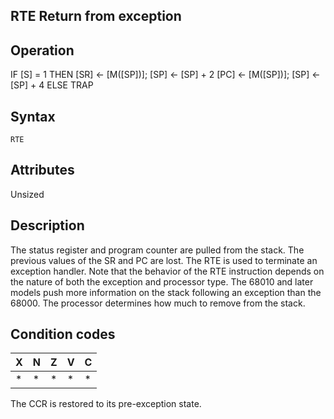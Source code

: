 ## RTE Return from exception

## Operation
IF [S] = 1 THEN
[SR] ← [M([SP])]; [SP] ← [SP] + 2
[PC] ← [M([SP])]; [SP] ← [SP] + 4
ELSE TRAP


## Syntax
```assembly
RTE
```

## Attributes
Unsized

## Description
The status register and program counter are pulled from the stack.
The previous values of the SR and PC are lost. The RTE is used to
terminate an exception handler. Note that the behavior of the
RTE instruction depends on the nature of both the exception and
processor type. The 68010 and later models push more information on the stack following an exception than the 68000. The
processor determines how much to remove from the stack.

## Condition codes
|X|N|Z|V|C|
|--|--|--|--|--|
|*|*|*|*|*|

The CCR is restored to its pre-exception state.


